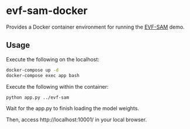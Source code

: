 # evf-sam-docker
Provides a Docker container environment for running the [EVF-SAM](https://github.com/hustvl/EVF-SAM/tree/main) demo.

## Usage
Execute the following on the localhost:
```bash
docker-compose up -d
docker-compose exec app bash
```
Execute the following within the container:
```bash
python app.py ../evf-sam
```
Wait for the app.py to finish loading the model weights.

Then, access http://localhost:10001/ in your local browser.